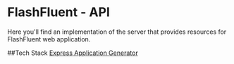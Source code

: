 FlashFluent - API
============================

Here you'll find an implementation of the server that provides resources for FlashFluent web application. 

##Tech Stack
[Express Application Generator](https://www.npmjs.com/package/express-generator)